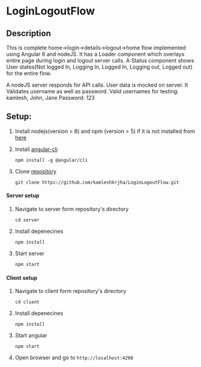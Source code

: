 # LoginLogoutFlow

## Description

This is complete home->login->details->logout->home flow implemented using Angular 6 and nodeJS.
It has a Loader component which overlays entire page during login and logout server calls.
A Status component shows User states(Not logged In, Logging In, Logged In, Logging out, Logged out) for the entire flow.

A nodeJS server responds for API calls. User data is mocked on server. It Validates username as well as password.
Valid usernames for testing: kamlesh, John, Jane  Password: 123


## Setup: 
1. Install nodejs(version > 8) and npm (version > 5) if it is not installed from [here](https://nodejs.org/en/download/)

2. Install [angular-cli](https://github.com/angular/angular-cli) 

    `npm install -g @angular/cli`

3. Clone [repository](https://github.com/kamleshkrjha/LoginLogoutFlow.git)

   `git clone https://github.com/kamleshkrjha/LoginLogoutFlow.git`

#### Server setup
1. Navigate to server form repository's directory 
   
   `cd server`

2. Install depenecines 

   ``` npm install ```
   
3. Start server

   ``` npm start ```

#### Client setup
1. Navigate to client form repository's directory 

   ``` cd client ```
   
2. Install depenecines 
   
   ``` npm install ```
   
3. Start angular

   ``` npm start ```
   
4. Open browser and go to `http://localhost:4200` 


